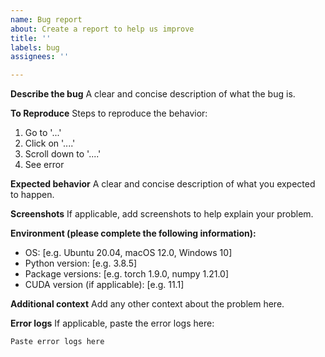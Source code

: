 ```yaml
---
name: Bug report
about: Create a report to help us improve
title: ''
labels: bug
assignees: ''

---
```


**Describe the bug**
A clear and concise description of what the bug is.

**To Reproduce**
Steps to reproduce the behavior:
1. Go to '...'
2. Click on '....'
3. Scroll down to '....'
4. See error

**Expected behavior**
A clear and concise description of what you expected to happen.

**Screenshots**
If applicable, add screenshots to help explain your problem.

**Environment (please complete the following information):**
 - OS: [e.g. Ubuntu 20.04, macOS 12.0, Windows 10]
 - Python version: [e.g. 3.8.5]
 - Package versions: [e.g. torch 1.9.0, numpy 1.21.0]
 - CUDA version (if applicable): [e.g. 11.1]

**Additional context**
Add any other context about the problem here.

**Error logs**
If applicable, paste the error logs here:

```
Paste error logs here
```
